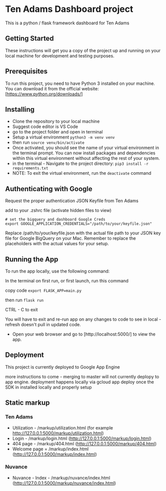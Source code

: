 # Ten Adams Dashboard project

This is a python / flask framework dashboard for Ten Adams

## Getting Started

These instructions will get you a copy of the project up and running on your local machine for development and testing purposes.

## Prerequisites

To run this project, you need to have Python 3 installed on your machine. You can download it from the official website: [https://www.python.org/downloads/]

## Installing

* Clone the repository to your local machine
* Suggest code editor is VS Code
* go to the project folder and open in terminal
* Setup a virtual environment
`python3 -m venv venv`
* then run
`source venv/bin/activate`
* Once activated, you should see the name of your virtual environment in the terminal prompt. You can now install packages and dependencies within this virtual environment without affecting the rest of your system.
* in the terminal - Navigate to the project directory:
`pip3 install -r requirements.txt`
* NOTE: To exit the virtual environment, run the `deactivate` command

## Authenticating with Google

Request the proper authentication JSON Keyfile from Ten Adams

add to your .zshrc file (activate hidden files to view)

```text
# set the bigquery and dashboard Google Creds 
export GOOGLE_APPLICATION_CREDENTIALS="/path/to/your/keyfile.json"
```

Replace /path/to/your/keyfile.json with the actual file path to your JSON key file for Google BigQuery on your Mac. Remember to replace the placeholders with the actual values for your setup.

## Running the App

To run the app locally, use the following command:

In the terminal on first run, or first launch, run this command

copy code
`export FLASK_APP=main.py`

then run
`flask run`

CTRL - C to exit

You will have to exit and re-run app on any changes to code to see in local - refresh doesn't pull in updated code.

* Open your web browser and go to [http://localhost:5000/] to view the app.

## Deployment

This project is currently deployed to Google App Engine

more instructions to come - merging to master will not currently deplopy to app engine. deployment happens locally via gcloud app deploy once the SDK in installed locally and properly setup

## Static markup

### Ten Adams

* Utilization - /markup/utilization.html (for example <http://127.0.0.1:5000/markup/utilization.html>)
* Login - /markup/login.html (<http://127.0.0.1:5000/markup/login.html>)
* 404 page - /markup/404.html  (<http://127.0.0.1:5000/markup/404.html>)
* Welcome page = /markup/index.html (<http://127.0.0.1:5000/markup/index.html>)

### Nuvance

* Nuvance - Index - /markup/nuvance/index.html (<http://127.0.0.1:5000/markup/nuvance/index.html>)
